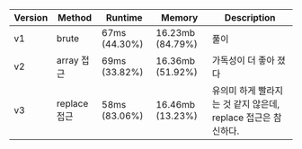 | Version | Method | Runtime | Memory | Description |
| --- | --- | --- | --- | --- |
| v1 | brute | 67ms (44.30%) | 16.23mb (84.79%) | 풀이
| v2 | array 접근 | 69ms (33.82%) | 16.36mb (51.92%) | 가독성이 더 좋아 졌다
| v3 | replace 접근 | 58ms (83.06%) | 16.46mb (13.23%) | 유의미 하게 빨라지는 것 같지 않은데, replace 접근은 참신하다.
